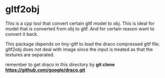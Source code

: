 # gltf2obj
This is a cpp tool that convert certain gltf model to obj. This is ideal for model that is converted from obj to gltf. And for certain reason want to convert it back.

This package depends on tiny-gltf to load the draco compressed gltf file.
gltf2obj does not deal with image since the input is treated as that the textures are separated.

remember to get draco in this directory by **git clone https://github.com/google/draco.git**


